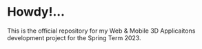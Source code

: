 # Howdy!...
This is the official repository for my Web & Mobile 3D Applicaitons development project for the Spring Term 2023.
